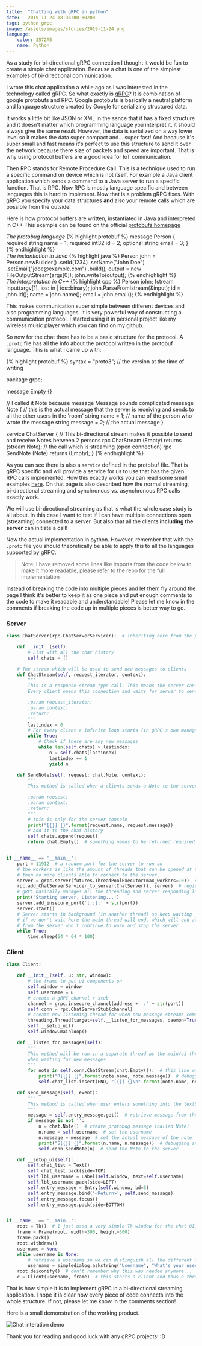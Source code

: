 ```yaml
---
title:  "Chatting with gRPC in python"
date:   2019-11-24 18:36:00 +0200
tags: python grpc
image: /assets/images/stories/2019-11-24.png
language:
    color: 3572A5
    name: Python
---
```

As a study for bi-directional gRPC connection I thought it would be fun to create a simple chat application. Because a chat is one of the simplest examples of bi-directional communication.
<!--more-->

I wrote this chat application a while ago as I was interested in the technology called gRPC.
So what exactly is [gRPC](https://grpc.io/)? It is combination of google protobufs and RPC.
Google protobufs is basically a neutral platform and language structure created by Google for serializing structured data.

It works a little bit like JSON or XML in the sence that it has a fixed structure and it doesn't matter which programming language you interpret it, it should always give the same result.
However, the data is serialized on a way lower level so it makes the data super compact and... super fast! 
And because it's super small and fast means it's perfect to use this structure to send it over the network because there size of packets and speed are important.
That is why using protocol buffers are a good idea for IoT communication.

Then RPC stands for Remote Procedure Call. This is a technique used to run a specific command on device which is not itself.
For example a Java client application which sends a command to a Java server to run a specific function. That is RPC.
Now RPC is mostly language specific and between languages this is hard to implement. Now that is a problem gRPC fixes.
With gRPC you specify your data structures **and** also your remote calls which are possible from the outside! 

Here is how protocol buffers are written, instantiated in Java and interpreted in C++
This example can be found on the official [protobufs homepage](https://developers.google.com/protocol-buffers)

<div class="fat">
    <div class="row">
        <div class="col-sm-12 col-md-4">
        <i>The protobug language</i>
            {% highlight protobuf %}
message Person {
  required string name = 1;
  required int32 id = 2;
  optional string email = 3;
}
{% endhighlight %}
        </div>
        <div class="col-sm-12 col-md-4">
        <i>The instantiation in Java</i>
{% highlight java %}
Person john = Person.newBuilder()
    .setId(1234)
    .setName("John Doe")
    .setEmail("jdoe@example.com")
    .build();
output = new FileOutputStream(args[0]);
john.writeTo(output);
{% endhighlight %}
        </div>
        <div class="col-sm-12 col-md-4">
        <i>The interpretation in C++</i>
{% highlight cpp %}
Person john;
fstream input(argv[1],
    ios::in | ios::binary);
john.ParseFromIstream(&input);
id = john.id();
name = john.name();
email = john.email();
{% endhighlight %}
        </div>
    </div>
</div>

This makes communication super simple between different devices and also programming languages. It is very powerful
way of constructing a communication protocol. I started using it in personal project like my wireless music player which you
can find on my github.

So now for the chat there has to be a basic structure for the protocol. A `.proto` file has all the info about the protocol
written in the protobuf language. This is what I came up with:

{% highlight protobuf %}
syntax = "proto3"; // the version at the time of writing

package grpc;

message Empty {}

// I called it Note because message Message sounds complicated
message Note { // this is the actual message that the server is receiving and sends to all the other users in the 'room'
    string name = 1; // name of the person who wrote the message
    string message = 2; // the actual message
}

service ChatServer {
    // This bi-directional stream makes it possible to send and receive Notes between 2 persons
    rpc ChatStream (Empty) returns (stream Note); // the call which is streaming (open connection)
    rpc SendNote (Note) returns (Empty);
}
{% endhighlight %}

As you can see there is also a `service` defined in the protobuf file. That is gRPC specific and will provide a service
for us to use that has the given RPC calls implemented. How this exactly works you can read some small examples [here](https://grpc.io/docs/guides/concepts/).
On that page is also described how the normal streaming, bi-directional streaming and synchronous vs. asynchronous RPC calls exactly work.

We will use bi-directional streaming as that is what the whole case study is all about. In this case I want to test if I
can have multiple connections open (streaming) connected to a server. But also that all the clients **including the server** can
initiate a call!

Now the actual implementation in python. However, remember that with the `.proto` file you should theoretically be able to apply
this to all the languages supported by gRPC.

> Note: I have removed some lines like imports from the code below to make it more readable, please refer to the repo
> for the full implementation

Instead of breaking the code into multiple pieces and let them fly around the page I think it's better to keep it as one piece
and put enough comments to the code to make it readable and understandable! Please let me know in the comments if breaking the code
up in multiple pieces is better way to go.

### Server

```python
class ChatServer(rpc.ChatServerServicer):  # inheriting here from the protobuf rpc file which is generated

    def __init__(self):
        # List with all the chat history
        self.chats = []

    # The stream which will be used to send new messages to clients
    def ChatStream(self, request_iterator, context):
        """
        This is a response-stream type call. This means the server can keep sending messages
        Every client opens this connection and waits for server to send new messages

        :param request_iterator:
        :param context:
        :return:
        """
        lastindex = 0
        # For every client a infinite loop starts (in gRPC's own managed thread)
        while True:
            # Check if there are any new messages
            while len(self.chats) > lastindex:
                n = self.chats[lastindex]
                lastindex += 1
                yield n

    def SendNote(self, request: chat.Note, context):
        """
        This method is called when a clients sends a Note to the server.

        :param request:
        :param context:
        :return:
        """
        # this is only for the server console
        print("[{}] {}".format(request.name, request.message))
        # Add it to the chat history
        self.chats.append(request)
        return chat.Empty()  # something needs to be returned required by protobuf language, we just return empty msg


if __name__ == '__main__':
    port = 11912  # a random port for the server to run on
    # the workers is like the amount of threads that can be opened at the same time, when there are 10 clients connected
    # then no more clients able to connect to the server.
    server = grpc.server(futures.ThreadPoolExecutor(max_workers=10))  # create a gRPC server
    rpc.add_ChatServerServicer_to_server(ChatServer(), server)  # register the server to gRPC
    # gRPC basically manages all the threading and server responding logic, which is perfect!
    print('Starting server. Listening...')
    server.add_insecure_port('[::]:' + str(port))
    server.start()
    # Server starts in background (in another thread) so keep waiting
    # if we don't wait here the main thread will end, which will end all the child threads, and thus the threads
    # from the server won't continue to work and stop the server
    while True:
        time.sleep(64 * 64 * 100)
```

### Client

```python
class Client:

    def __init__(self, u: str, window):
        # the frame to put ui components on
        self.window = window
        self.username = u
        # create a gRPC channel + stub
        channel = grpc.insecure_channel(address + ':' + str(port))
        self.conn = rpc.ChatServerStub(channel)
        # create new listening thread for when new message streams come in
        threading.Thread(target=self.__listen_for_messages, daemon=True).start()
        self.__setup_ui()
        self.window.mainloop()

    def __listen_for_messages(self):
        """
        This method will be ran in a separate thread as the main/ui thread, because the for-in call is blocking
        when waiting for new messages
        """
        for note in self.conn.ChatStream(chat.Empty()):  # this line will wait for new messages from the server!
            print("R[{}] {}".format(note.name, note.message))  # debugging statement
            self.chat_list.insert(END, "[{}] {}\n".format(note.name, note.message))  # add the message to the UI

    def send_message(self, event):
        """
        This method is called when user enters something into the textbox
        """
        message = self.entry_message.get()  # retrieve message from the UI
        if message is not '':
            n = chat.Note()  # create protobug message (called Note)
            n.name = self.username  # set the username
            n.message = message  # set the actual message of the note
            print("S[{}] {}".format(n.name, n.message))  # debugging statement
            self.conn.SendNote(n)  # send the Note to the server

    def __setup_ui(self):
        self.chat_list = Text()
        self.chat_list.pack(side=TOP)
        self.lbl_username = Label(self.window, text=self.username)
        self.lbl_username.pack(side=LEFT)
        self.entry_message = Entry(self.window, bd=5)
        self.entry_message.bind('<Return>', self.send_message)
        self.entry_message.focus()
        self.entry_message.pack(side=BOTTOM)


if __name__ == '__main__':
    root = Tk()  # I just used a very simple Tk window for the chat UI, this can be replaced by anything
    frame = Frame(root, width=300, height=300)
    frame.pack()
    root.withdraw()
    username = None
    while username is None:
        # retrieve a username so we can distinguish all the different clients
        username = simpledialog.askstring("Username", "What's your username?", parent=root)
    root.deiconify()  # don't remember why this was needed anymore...
    c = Client(username, frame)  # this starts a client and thus a thread which keeps connection to server open
```

That is how simple it is to implement gRPC in a bi-directional streaming application. I hope it is clear how every piece
of code connects into the whole structure. If not, please let me know in the comments section! 

Here is a small demonstration of the working product.

![Chat interation demo](/assets/images/story-images/chat-system-inaction.gif)

Thank you for reading and good luck with any gRPC projects! :D

